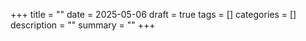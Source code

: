 +++
title = ""
date = 2025-05-06
draft = true
tags = []
categories = []
description = ""
summary = ""
+++

